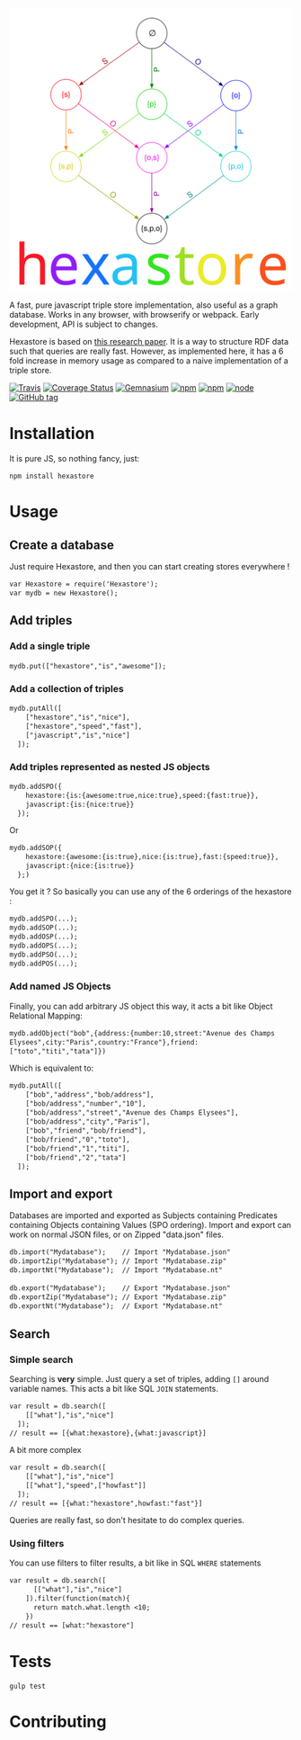 ![](HexastoreLogo.svg)

A fast, pure javascript triple store implementation, also useful as a graph database. Works in any browser, with browserify or webpack. Early development, API is subject to changes.

Hexastore is based on [this research paper](http://karras.rutgers.edu/hexastore.pdf). It is a way to structure RDF data such that queries are really fast. However, as implemented here, it has a 6 fold increase in memory usage as compared to a naive implementation of a triple store.

[![Travis](https://img.shields.io/travis/crubier/Hexastore.svg?style=flat-square)](https://travis-ci.org/crubier/Hexastore) [![Coverage Status](https://img.shields.io/coveralls/crubier/Hexastore.svg?style=flat-square)](https://coveralls.io/r/crubier/Hexastore) [![Gemnasium](https://img.shields.io/gemnasium/crubier/Hexastore.svg?style=flat-square)](https://gemnasium.com/crubier/Hexastore)  [![npm](https://img.shields.io/npm/dm/hexastore.svg?style=flat-square)](https://www.npmjs.com/package/hexastore) [![npm](https://img.shields.io/npm/v/hexastore.svg?style=flat-square)](https://www.npmjs.com/package/hexastore) [![node](https://img.shields.io/node/v/hexastore.svg?style=flat-square)](https://www.npmjs.com/package/hexastore) [![GitHub tag](https://img.shields.io/github/tag/strongloop/express.svg?style=flat-square)](https://github.com/crubier/Hexastore)

# Installation

It is pure JS, so nothing fancy, just:

    npm install hexastore

# Usage

## Create a database

Just require Hexastore, and then you can start creating stores everywhere !

    var Hexastore = require('Hexastore');
    var mydb = new Hexastore();

## Add triples

### Add a single triple

    mydb.put(["hexastore","is","awesome"]);

### Add a collection of triples

    mydb.putAll([
        ["hexastore","is","nice"],
        ["hexastore","speed","fast"],
        ["javascript","is","nice"]
      ]);

### Add triples represented as nested JS objects

    mydb.addSPO({
        hexastore:{is:{awesome:true,nice:true},speed:{fast:true}},
        javascript:{is:{nice:true}}
      });

Or

    mydb.addSOP({
        hexastore:{awesome:{is:true},nice:{is:true},fast:{speed:true}},
        javascript:{nice:{is:true}}
      };)

You get it ? So basically you can use any of the 6 orderings of the hexastore :

    mydb.addSPO(...);
    mydb.addSOP(...);
    mydb.addOSP(...);
    mydb.addOPS(...);
    mydb.addPSO(...);
    mydb.addPOS(...);

### Add named JS Objects

Finally, you can add arbitrary JS object this way, it acts a bit like Object Relational Mapping:

    mydb.addObject("bob",{address:{number:10,street:"Avenue des Champs Elysees",city:"Paris",country:"France"},friend:["toto","titi","tata"]})

Which is equivalent to:

    mydb.putAll([
        ["bob","address","bob/address"],
        ["bob/address","number","10"],
        ["bob/address","street","Avenue des Champs Elysees"],
        ["bob/address","city","Paris"],
        ["bob","friend","bob/friend"],
        ["bob/friend","0","toto"],
        ["bob/friend","1","titi"],
        ["bob/friend","2","tata"]
      ]);

## Import and export

Databases are imported and exported as Subjects containing Predicates containing Objects containing Values (SPO ordering). Import and export can work on normal JSON files, or on Zipped "data.json" files.

    db.import("Mydatabase");    // Import "Mydatabase.json"
    db.importZip("Mydatabase"); // Import "Mydatabase.zip"
    db.importNt("Mydatabase");  // Import "Mydatabase.nt"

    db.export("Mydatabase");    // Export "Mydatabase.json"
    db.exportZip("Mydatabase"); // Export "Mydatabase.zip"
    db.exportNt("Mydatabase");  // Export "Mydatabase.nt"

## Search

### Simple search

Searching is **very** simple. Just query a set of triples, adding `[]` around variable names. This acts a bit like SQL `JOIN` statements.

    var result = db.search([
        [["what"],"is","nice"]
      ]);
    // result == [{what:hexastore},{what:javascript}]

A bit more complex

    var result = db.search([
        [["what"],"is","nice"]
        [["what"],"speed",["howfast"]]
      ]);
    // result == [{what:"hexastore",howfast:"fast"}]

Queries are really fast, so don't hesitate to do complex queries.

### Using filters

You can use filters to filter results, a bit like in SQL `WHERE` statements

    var result = db.search([
          [["what"],"is","nice"]
        ]).filter(function(match){
          return match.what.length <10;
        })
    // result == [what:"hexastore"]

# Tests

    gulp test

# Contributing
